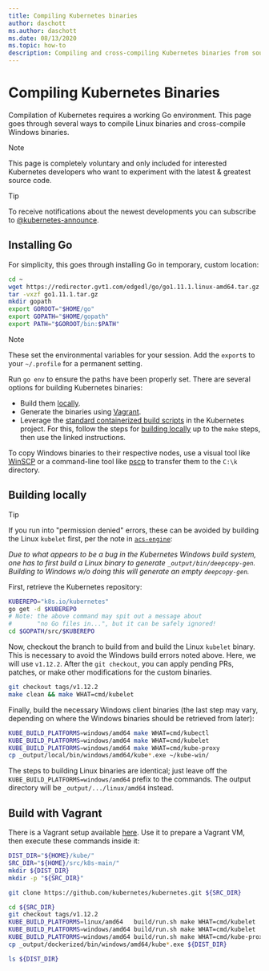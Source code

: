 ```yaml
---
title: Compiling Kubernetes binaries
author: daschott
ms.author: daschott
ms.date: 08/13/2020
ms.topic: how-to
description: Compiling and cross-compiling Kubernetes binaries from source.
---
```


# Compiling Kubernetes Binaries

Compilation of Kubernetes requires a working Go environment. This page goes through several ways to compile Linux binaries and cross-compile Windows binaries.
> [!NOTE]
> This page is completely voluntary and only included for interested Kubernetes developers who want to experiment with the latest & greatest source code.

> [!tip]
> To receive notifications about the newest developments you can subscribe to [@kubernetes-announce](https://groups.google.com/forum/#!forum/kubernetes-announce).

## Installing Go

For simplicity, this goes through installing Go in temporary, custom location:

```bash
cd ~
wget https://redirector.gvt1.com/edgedl/go/go1.11.1.linux-amd64.tar.gz -O go1.11.1.tar.gz
tar -vxzf go1.11.1.tar.gz
mkdir gopath
export GOROOT="$HOME/go"
export GOPATH="$HOME/gopath"
export PATH="$GOROOT/bin:$PATH"
```

> [!NOTE]
> These set the environmental variables for your session. Add the `export`s to your `~/.profile` for a permanent setting.

Run `go env` to ensure the paths have been properly set. There are several options for building Kubernetes binaries:

  - Build them [locally](#building-locally).
  - Generate the binaries using [Vagrant](#build-with-vagrant).
  - Leverage the [standard containerized build scripts](https://github.com/kubernetes/kubernetes/tree/master/build#key-scripts) in the Kubernetes project. For this, follow the steps for [building locally](#building-locally) up to the `make` steps, then use the linked instructions.

To copy Windows binaries to their respective nodes, use a visual tool like [WinSCP](https://winscp.net/eng/download.php) or a command-line tool like [pscp](https://www.chiark.greenend.org.uk/~sgtatham/putty/latest.html) to transfer them to the `C:\k` directory.

## Building locally

> [!TIP]
> If you run into "permission denied" errors, these can be avoided by building the Linux `kubelet` first, per the note in [`acs-engine`](https://github.com/Azure/acs-engine/blob/master/scripts/build-windows-k8s.sh#L176):
>
> _Due to what appears to be a bug in the Kubernetes Windows build system, one has to first build a Linux binary to generate `_output/bin/deepcopy-gen`. Building to Windows w/o doing this will generate an empty `deepcopy-gen`._

First, retrieve the Kubernetes repository:

```bash
KUBEREPO="k8s.io/kubernetes"
go get -d $KUBEREPO
# Note: the above command may spit out a message about
#       "no Go files in...", but it can be safely ignored!
cd $GOPATH/src/$KUBEREPO
```

Now, checkout the branch to build from and build the Linux `kubelet` binary. This is necessary to avoid the Windows build errors noted above. Here, we will use `v1.12.2`. After the `git checkout`, you can apply pending PRs, patches, or make other modifications for the custom binaries.

```bash
git checkout tags/v1.12.2
make clean && make WHAT=cmd/kubelet
```

Finally, build the necessary Windows client binaries (the last step may vary, depending on where the Windows binaries should be retrieved from later):

```bash
KUBE_BUILD_PLATFORMS=windows/amd64 make WHAT=cmd/kubectl
KUBE_BUILD_PLATFORMS=windows/amd64 make WHAT=cmd/kubelet
KUBE_BUILD_PLATFORMS=windows/amd64 make WHAT=cmd/kube-proxy
cp _output/local/bin/windows/amd64/kube*.exe ~/kube-win/
```

The steps to building Linux binaries are identical; just leave off the `KUBE_BUILD_PLATFORMS=windows/amd64` prefix to the commands. The output directory will be `_output/.../linux/amd64` instead.

## Build with Vagrant

There is a Vagrant setup available [here](https://github.com/Microsoft/SDN/tree/master/Kubernetes/linux/vagrant). Use it to prepare a Vagrant VM, then execute these commands inside it:

```bash
DIST_DIR="${HOME}/kube/"
SRC_DIR="${HOME}/src/k8s-main/"
mkdir ${DIST_DIR}
mkdir -p "${SRC_DIR}"

git clone https://github.com/kubernetes/kubernetes.git ${SRC_DIR}

cd ${SRC_DIR}
git checkout tags/v1.12.2
KUBE_BUILD_PLATFORMS=linux/amd64   build/run.sh make WHAT=cmd/kubelet
KUBE_BUILD_PLATFORMS=windows/amd64 build/run.sh make WHAT=cmd/kubelet
KUBE_BUILD_PLATFORMS=windows/amd64 build/run.sh make WHAT=cmd/kube-proxy
cp _output/dockerized/bin/windows/amd64/kube*.exe ${DIST_DIR}

ls ${DIST_DIR}
```

